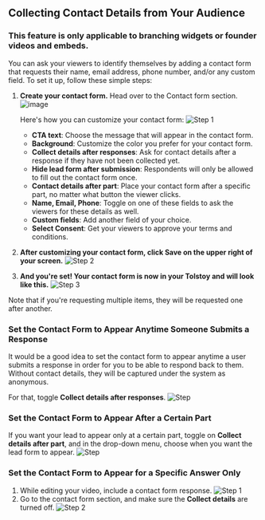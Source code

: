 ## Collecting Contact Details from Your Audience

### This feature is only applicable to branching widgets or founder videos and embeds.

You can ask your viewers to identify themselves by adding a contact form that requests their name, email address, phone number, and/or any custom field. To set it up, follow these simple steps:

1. **Create your contact form.**
   Head over to the Contact form section.
   ![image](https://github.com/user-attachments/assets/638671da-249c-4648-b29d-37ce133cf072)

   Here's how you can customize your contact form:
   ![Step 1](https://downloads.intercomcdn.com/i/o/663039639/7cba2a8448d65a3aefe1dade/image.png)

   - **CTA text**: Choose the message that will appear in the contact form.
   - **Background**: Customize the color you prefer for your contact form.
   - **Collect details after responses**: Ask for contact details after a response if they have not been collected yet.
   - **Hide lead form after submission**: Respondents will only be allowed to fill out the contact form once.
   - **Contact details after part**: Place your contact form after a specific part, no matter what button the viewer clicks.
   - **Name, Email, Phone**: Toggle on one of these fields to ask the viewers for these details as well.
   - **Custom fields**: Add another field of your choice.
   - **Select Consent**: Get your viewers to approve your terms and conditions.

2. **After customizing your contact form, click Save on the upper right of your screen.**
   ![Step 2](https://downloads.intercomcdn.com/i/o/773563393/c6b250d262fdbd7b5ec3c67d/image.png)

3. **And you're set! Your contact form is now in your Tolstoy and will look like this.**
   ![Step 3](https://downloads.intercomcdn.com/i/o/437626628/d23575aa53a61315ac9de502/image.png)

Note that if you're requesting multiple items, they will be requested one after another.

### Set the Contact Form to Appear Anytime Someone Submits a Response

It would be a good idea to set the contact form to appear anytime a user submits a response in order for you to be able to respond back to them. Without contact details, they will be captured under the system as anonymous.

For that, toggle **Collect details after responses**.
![Step](https://downloads.intercomcdn.com/i/o/663059038/3bd8774b8d71c4498ceb79ee/image.png)

### Set the Contact Form to Appear After a Certain Part

If you want your lead to appear only at a certain part, toggle on **Collect details after part**, and in the drop-down menu, choose when you want the lead form to appear.
![Step](https://downloads.intercomcdn.com/i/o/663060765/f1a6df8a63a90246731758d5/image.png)

### Set the Contact Form to Appear for a Specific Answer Only

1. While editing your video, include a contact form response.
   ![Step 1](https://downloads.intercomcdn.com/i/o/891501823/c3bd457c83cc37e428088aff/image.png)
2. Go to the contact form section, and make sure the **Collect details** are turned off.
   ![Step 2](https://downloads.intercomcdn.com/i/o/663062997/c6a18cbb9b0810b7bef90131/image.png)
